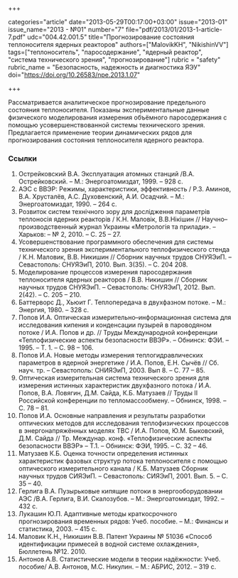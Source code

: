 +++

categories="article"
date="2013-05-29T00:17:00+03:00"
issue="2013-01"
issue_name="2013 - №01"
number="7"
file="pdf/2013/01/2013-1-article-7.pdf"
udc="004.42.001.5"
title="Прогнозирование состояния теплоносителя ядерных реакторов"
authors=["MalovikKH", "NikishinVV"]
tags=["теплоноситель", "паросодержание", "ядерный реактор", "система технического зрения", "прогнозирование"]
rubric = "safety"
rubric_name = "Безопасность, надежность и диагностика ЯЭУ"
doi="https://doi.org/10.26583/npe.2013.1.07"

+++

Рассматривается аналитическое прогнозирование предельного состояния теплоносителя. Показаны экспериментальные данные физического моделирования измерения объёмного паросодержания с помощью усовершенствованной системы технического зрения. Предлагается применение теории динамических рядов для прогнозирования состояния теплоносителя ядерного реактора.

### Ссылки

1. Острейковский В.А. Эксплуатация атомных станций /В.А. Острейковский. – М.: Энергоатомиздат, 1999. – 928 с.
2. АЭС с ВВЭР: Режимы, характеристики, эффективность / Р.З. Аминов, В.А. Хрусталёв, А.С. Духовенский, А.И. Осадчий. – М.: Энергоатомиздат, 1990. – 264 с.
3. Розвиток систем технічного зору для дослідження параметрів теплоносія ядерних реакторів / К.Н. Маловік, В.В.Нікішин // Научно–производственный журнал Украины «Метрологія та прилади». – Харьков: – № 2, 2010. – С. 25 – 27.
4. Усовершенствование программного обеспечения для системы технического зрения экспериментального теплофизического стенда / К.Н. Маловик, В.В. Никишин // Сборник научных трудов СНУЯЭиП. – Севастополь: СНУЯЭиП, 2010. Вып. 3(35). – С. 204 208.
5. Моделирование процессов измерения паросодержания теплоносителя ядерных реакторов / В.В. Никишин // Сборник научных трудов СНУЯЭиП. – Севастополь: СНУЯЭиП, 2012. Вып. 2(42). – С. 205 – 210.
6. Баттерворс Д., Хьюит Г. Теплопередача в двухфазном потоке. – М.: Энергия, 1980. – 328 с.
7. Попов И.А. Оптическая измерительно–информационная система для исследования кипения и конденсации пузырей в пароводяном потоке / И.А. Попов и др. // Труды Международной конференции «Теплофизические аспекты безопасности ВВЭР». – Обнинск: ФЭИ. – 1995. – Т. 1. – С. 98 – 106.
8. Попов И.А. Новые методы измерения теплогидравлических параметров в ядерной энергетике / И.А. Попов, Е.Н. Сычёв // Сб. науч. тр. – Севастополь: СНИЯЭиП, 2003. Вып 8. – С. 77 – 85.
9. Оптическая измерительная система технического зрения для измерения истинных характеристик двухфазного потока / И.А. Попов, В.А. Ловягин, Д.М. Сайда, К.Б. Матузаев // Труды II Российской конференции по тепломассообмену. – Обнинск, 1998. – С. 78 – 81.
10. Попов И.А. Основные направления и результаты разработки оптических методов для исследования теплофизических процессов в энергонапряжённых моделях ТВС / И.А. Попов, Ю.М. Быковский, Д.М. Сайда // Тр. Междунар. конф. «Теплофизические аспекты безопасности ВВЭР» – Т.1. – Обнинск: ФЭИ, 1995. – С. 32 – 46.
11. Матузаев К.Б. Оценка точности определения истинных характеристик фазовых структур потока теплоносителя с помощью оптического измерительного канала / К.Б. Матузаев Сборник научных трудов СИЯЭиП. – Севастополь: СИЯЭиП, 2001. Вып. 5. – С. 35 – 40.
12. Герлига В.А. Пузырьковые кипящие потоки в энергооборудовании АЭС /В.А. Герлига, В.И. Скалозубов. – М.: Энергоатомиздат, 1992. – 432 с.
13. Лукашин Ю.П. Адаптивные методы краткосрочного прогнозирования временных рядов: Учеб. пособие. – М.: Финансы и статистика, 2003. – 415 с.
14. Маловик К.Н., Никишин В.В. Патент Украины № 51036 «Способ идентификации примесей в водной системе охлаждения», Бюллетень №12. 2010.
15. Антонов А.В. Статистические модели в теории надёжности: Учеб. пособие/ А.В. Антонов, М.С. Никулин. – М.: АБРИС, 2012. – 319 с.